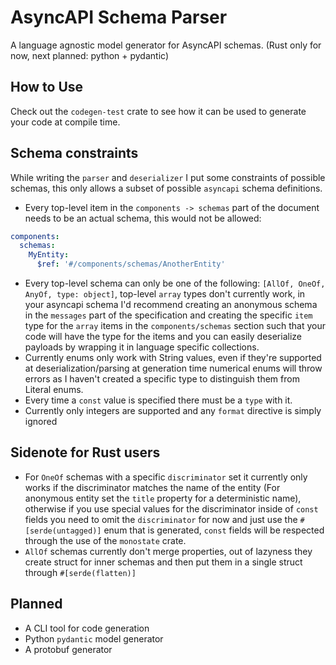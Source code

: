 # AsyncAPI Schema Parser
A language agnostic model generator for AsyncAPI schemas. (Rust only for now, next planned: python + pydantic)

## How to Use
Check out the `codegen-test` crate to see how it can be used to generate your code at compile time.

## Schema constraints
While writing the `parser` and `deserializer` I put some constraints of possible schemas, this only allows a subset of possible `asyncapi` schema definitions.
- Every top-level item in the `components -> schemas` part of the document needs to be an actual schema, this would not be allowed:
```yaml
components:
  schemas:
    MyEntity:
      $ref: '#/components/schemas/AnotherEntity'
```
- Every top-level schema can only be one of the following: `[AllOf, OneOf, AnyOf, type: object]`, top-level `array` types don't currently work, in your asyncapi schema I'd recommend creating an anonymous schema in the `messages` part
of the specification and creating the specific `item` type for the `array` items in the `components/schemas` section such that your code will have the type for the items and you can easily deserialize payloads by wrapping it in language specific collections.
- Currently enums only work with String values, even if they're supported at deserialization/parsing at generation time numerical enums will throw errors as I haven't created a specific type to distinguish them from Literal enums.
- Every time a `const` value is specified there must be a `type` with it.
- Currently only integers are supported and any `format` directive is simply ignored
## Sidenote for Rust users
- For `OneOf` schemas with a specific `discriminator` set it currently only works if the discriminator matches the name of the entity (For anonymous entity set the `title` property for a deterministic name), otherwise if you use special values for the discriminator inside of `const` fields you need to omit the `discriminator` for now and just use the `#[serde(untagged)]` enum that is generated, `const` fields will be respected through the use of the `monostate` crate.
- `AllOf` schemas currently don't merge properties, out of lazyness they create struct for inner schemas and then put them in a single struct through `#[serde(flatten)]`
## Planned
- A CLI tool for code generation
- Python `pydantic` model generator
- A protobuf generator

